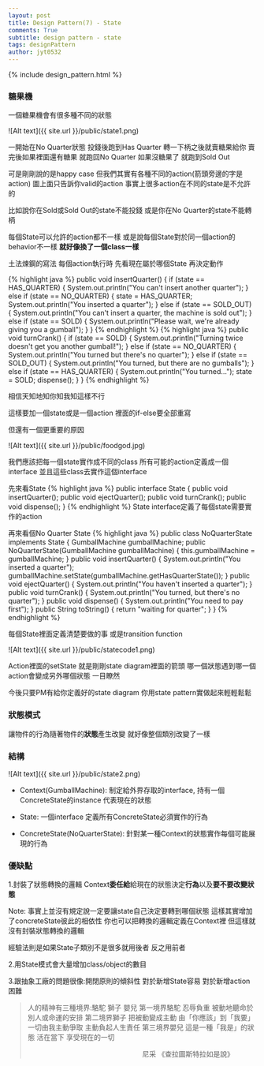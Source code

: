 ```yaml
---
layout: post
title: Design Pattern(7) - State
comments: True 
subtitle: design pattern - state
tags: designPattern
author: jyt0532
---
```

{% include design_pattern.html %}

### 糖果機

一個糖果機會有很多種不同的狀態
 
![Alt text]({{ site.url }}/public/state1.png)

一開始在No Quarter狀態 投錢後跑到Has Quarter 轉一下柄之後就賣糖果給你
賣完後如果裡面還有糖果 就跑回No Quarter 如果沒糖果了 就跑到Sold Out

可是剛剛說的是happy case 但我們其實有各種不同的action(箭頭旁邊的字是action) 
圖上面只告訴你valid的action 事實上很多action在不同的state是不允許的

比如說你在Sold或Sold Out的state不能投錢 或是你在No Quarter的state不能轉柄

每個State可以允許的action都不一樣 或是說每個State對於同一個action的behavior不一樣 **就好像換了一個class一樣**

土法煉鋼的寫法 每個action執行時 先看現在屬於哪個State 再決定動作

{% highlight java %}
public void insertQuarter() {
    if (state == HAS_QUARTER) {
	System.out.println("You can't insert another quarter");
    } else if (state == NO_QUARTER) {
	state = HAS_QUARTER;
    	System.out.println("You inserted a quarter");
    } else if (state == SOLD_OUT) {
    	System.out.println("You can't insert a quarter, the machine is sold out");
    } else if (state == SOLD) {
      	System.out.println("Please wait, we're already giving you a gumball");
    }
}
{% endhighlight %}
{% highlight java %}
public void turnCrank() {
    if (state == SOLD) {
	System.out.println("Turning twice doesn't get you another gumball!");
    } else if (state == NO_QUARTER) {
	System.out.println("You turned but there's no quarter");
    } else if (state == SOLD_OUT) {
	System.out.println("You turned, but there are no gumballs");
    } else if (state == HAS_QUARTER) {
	System.out.println("You turned...");
	state = SOLD;
	dispense();
    }
}
{% endhighlight %}

相信天知地知你知我知這樣不行 

這樣要加一個state或是一個action 裡面的if-else要全部重寫 

但還有一個更重要的原因

![Alt text]({{ site.url }}/public/foodgod.jpg)

我們應該把每一個state實作成不同的class 所有可能的action定義成一個interface 
並且這些class去實作這個interface

先來看State
{% highlight java %}
public interface State {
    public void insertQuarter();
    public void ejectQuarter();
    public void turnCrank();
    public void dispense();
}
{% endhighlight %}
State interface定義了每個state需要實作的action

再來看個No Quarter State
{% highlight java %}
public class NoQuarterState implements State {
    GumballMachine gumballMachine;
    public NoQuarterState(GumballMachine gumballMachine) {
        this.gumballMachine = gumballMachine;
    }
    public void insertQuarter() {
	System.out.println("You inserted a quarter");
	gumballMachine.setState(gumballMachine.getHasQuarterState());
    }
    public void ejectQuarter() {
	System.out.println("You haven't inserted a quarter");
    }
    public void turnCrank() {
	System.out.println("You turned, but there's no quarter");
    }
    public void dispense() {
	System.out.println("You need to pay first");
    } 
    public String toString() {
  	return "waiting for quarter";
    }
}
{% endhighlight %}

每個State裡面定義清楚要做的事 或是transition function

![Alt text]({{ site.url }}/public/statecode1.png)

Action裡面的setState 就是剛剛state diagram裡面的箭頭 哪一個狀態遇到哪一個action會變成另外哪個狀態 一目瞭然

今後只要PM有給你定義好的state diagram 你用state pattern實做起來輕輕鬆鬆

### 狀態模式

讓物件的行為隨著物件的**狀態**產生改變 就好像整個類別改變了一樣

### 結構
![Alt text]({{ site.url }}/public/state2.png)

* Context(GumballMachine): 制定給外界存取的interface, 持有一個ConcreteState的instance 代表現在的狀態

* State: 一個interface 定義所有ConcreteState必須實作的行為

* ConcreteState(NoQuarterState): 針對某一種Context的狀態實作每個可能展現的行為

### 優缺點

1.封裝了狀態轉換的邏輯 Context**委任給**給現在的狀態決定**行為**以及**要不要改變狀態**

Note: 事實上並沒有規定說一定要讓state自己決定要轉到哪個狀態 這樣其實增加了concreteState彼此的相依性 
你也可以把轉換的邏輯定義在Context裡 但這樣就沒有封裝狀態轉換的邏輯 

經驗法則是如果State子類別不是很多就用後者 反之用前者

2.用State模式會大量增加class/object的數目

3.跟抽象工廠的問題很像:開閉原則的傾斜性 對於新增State容易 對於新增action困難

> 人的精神有三種境界:駱駝 獅子 嬰兒
> 第一境界駱駝 忍辱負重 被動地聽命於別人或命運的安排
> 第二境界獅子 把被動變成主動 由「你應該」到「我要」一切由我主動爭取 主動負起人生責任
> 第三境界嬰兒 這是一種「我是」的狀態 活在當下 享受現在的一切
>
>
>
>
> &nbsp;&nbsp;&nbsp;&nbsp;&nbsp;&nbsp;&nbsp;&nbsp;&nbsp;&nbsp;&nbsp;&nbsp;&nbsp;&nbsp;&nbsp;&nbsp;&nbsp;&nbsp;&nbsp;&nbsp;&nbsp;&nbsp;&nbsp;&nbsp;&nbsp;&nbsp;&nbsp;&nbsp;&nbsp;&nbsp;&nbsp;&nbsp;&nbsp;&nbsp;&nbsp;&nbsp;&nbsp;&nbsp;&nbsp;&nbsp;&nbsp;&nbsp;&nbsp;&nbsp;&nbsp;&nbsp;&nbsp;&nbsp;&nbsp;&nbsp;&nbsp;&nbsp;&nbsp;&nbsp;&nbsp;&nbsp;&nbsp;&nbsp;&nbsp;尼采 《查拉圖斯特拉如是說》
